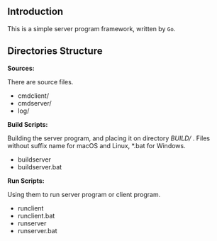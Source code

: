 ## Introduction

This is a simple server program framework, written by `Go`.

## Directories Structure

**Sources:**

There are source files.

- cmdclient/
- cmdserver/
- log/

**Build Scripts:**

Building the server program, and placing it on directory *BUILD/* .
Files without suffix name for macOS and Linux, *.bat for Windows.

- buildserver
- buildserver.bat

**Run Scripts:**

Using them to run server program or client program.

- runclient
- runclient.bat
- runserver
- runserver.bat
